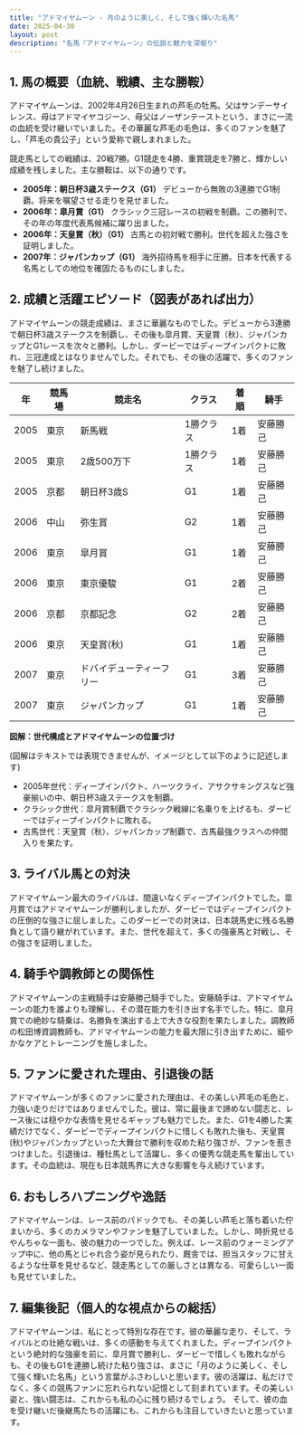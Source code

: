 ```yaml
---
title: "アドマイヤムーン - 月のように美しく、そして強く輝いた名馬"
date: 2025-04-30
layout: post
description: "名馬『アドマイヤムーン』の伝説と魅力を深堀り"
---
```


## 1. 馬の概要（血統、戦績、主な勝鞍）

アドマイヤムーンは、2002年4月26日生まれの芦毛の牡馬。父はサンデーサイレンス、母はアドマイヤコジーン、母父はノーザンテーストという、まさに一流の血統を受け継いでいました。その華麗な芦毛の毛色は、多くのファンを魅了し、「芦毛の貴公子」という愛称で親しまれました。

競走馬としての戦績は、20戦7勝。G1競走を4勝、重賞競走を7勝と、輝かしい成績を残しました。主な勝鞍は、以下の通りです。

* **2005年：朝日杯3歳ステークス（G1）**  デビューから無敗の3連勝でG1制覇。将来を嘱望させる走りを見せました。
* **2006年：皐月賞（G1）**  クラシック三冠レースの初戦を制覇。この勝利で、その年の年度代表馬候補に躍り出ました。
* **2006年：天皇賞（秋）（G1）**  古馬との初対戦で勝利。世代を超えた強さを証明しました。
* **2007年：ジャパンカップ（G1）**  海外招待馬を相手に圧勝。日本を代表する名馬としての地位を確固たるものにしました。


## 2. 成績と活躍エピソード（図表があれば出力）

アドマイヤムーンの競走成績は、まさに華麗なものでした。デビューから3連勝で朝日杯3歳ステークスを制覇し、その後も皐月賞、天皇賞（秋）、ジャパンカップとG1レースを次々と勝利。しかし、ダービーではディープインパクトに敗れ、三冠達成とはなりませんでした。それでも、その後の活躍で、多くのファンを魅了し続けました。

| 年 | 競馬場 | 競走名 | クラス | 着順 | 騎手 |
|---|---|---|---|---|---|
| 2005 | 東京 | 新馬戦 | 1勝クラス | 1着 | 安藤勝己 |
| 2005 | 東京 | 2歳500万下 | 1勝クラス | 1着 | 安藤勝己 |
| 2005 | 京都 | 朝日杯3歳S | G1 | 1着 | 安藤勝己 |
| 2006 | 中山 | 弥生賞 | G2 | 1着 | 安藤勝己 |
| 2006 | 東京 | 皐月賞 | G1 | 1着 | 安藤勝己 |
| 2006 | 東京 | 東京優駿 | G1 | 2着 | 安藤勝己 |
| 2006 | 京都 | 京都記念 | G2 | 2着 | 安藤勝己 |
| 2006 | 東京 | 天皇賞(秋) | G1 | 1着 | 安藤勝己 |
| 2007 | 東京 | ドバイデューティーフリー | G1 | 3着 | 安藤勝己 |
| 2007 | 東京 | ジャパンカップ | G1 | 1着 | 安藤勝己 |


**図解：世代構成とアドマイヤムーンの位置づけ**

(図解はテキストでは表現できませんが、イメージとして以下のように記述します)

* 2005年世代：ディープインパクト、ハーツクライ、アサクサキングスなど強豪揃いの中、朝日杯3歳ステークスを制覇。
* クラシック世代：皐月賞制覇でクラシック戦線に名乗りを上げるも、ダービーではディープインパクトに敗れる。
* 古馬世代：天皇賞（秋）、ジャパンカップ制覇で、古馬最強クラスへの仲間入りを果たす。


## 3. ライバル馬との対決

アドマイヤムーン最大のライバルは、間違いなくディープインパクトでした。皐月賞ではアドマイヤムーンが勝利しましたが、ダービーではディープインパクトの圧倒的な強さに屈しました。このダービーでの対決は、日本競馬史に残る名勝負として語り継がれています。また、世代を超えて、多くの強豪馬と対戦し、その強さを証明しました。


## 4. 騎手や調教師との関係性

アドマイヤムーンの主戦騎手は安藤勝己騎手でした。安藤騎手は、アドマイヤムーンの能力を誰よりも理解し、その潜在能力を引き出す名手でした。特に、皐月賞での絶妙な騎乗は、名勝負を演出する上で大きな役割を果たしました。調教師の松田博資調教師も、アドマイヤムーンの能力を最大限に引き出すために、細やかなケアとトレーニングを施しました。


## 5. ファンに愛された理由、引退後の話

アドマイヤムーンが多くのファンに愛された理由は、その美しい芦毛の毛色と、力強い走りだけではありませんでした。彼は、常に最後まで諦めない闘志と、レース後には穏やかな表情を見せるギャップも魅力でした。また、G1を4勝した実績だけでなく、ダービーでディープインパクトに惜しくも敗れた後も、天皇賞(秋)やジャパンカップといった大舞台で勝利を収めた粘り強さが、ファンを惹きつけました。引退後は、種牡馬として活躍し、多くの優秀な競走馬を輩出しています。その血統は、現在も日本競馬界に大きな影響を与え続けています。


## 6. おもしろハプニングや逸話

アドマイヤムーンは、レース前のパドックでも、その美しい芦毛と落ち着いた佇まいから、多くのカメラマンやファンを魅了していました。しかし、時折見せるやんちゃな一面も、彼の魅力の一つでした。例えば、レース前のウォーミングアップ中に、他の馬とじゃれ合う姿が見られたり、厩舎では、担当スタッフに甘えるような仕草を見せるなど、競走馬としての厳しさとは異なる、可愛らしい一面も見せていました。


## 7. 編集後記（個人的な視点からの総括）

アドマイヤムーンは、私にとって特別な存在です。彼の華麗な走り、そして、ライバルとの壮絶な戦いは、多くの感動を与えてくれました。ディープインパクトという絶対的な強豪を前に、皐月賞で勝利し、ダービーで惜しくも敗れながらも、その後もG1を連勝し続けた粘り強さは、まさに「月のように美しく、そして強く輝いた名馬」という言葉がふさわしいと思います。彼の活躍は、私だけでなく、多くの競馬ファンに忘れられない記憶として刻まれています。その美しい姿と、強い闘志は、これからも私の心に残り続けるでしょう。  そして、彼の血を受け継いだ後継馬たちの活躍にも、これからも注目していきたいと思っています。
